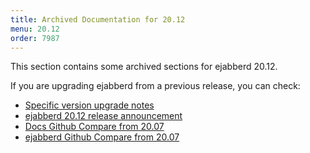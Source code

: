 ```yaml
---
title: Archived Documentation for 20.12
menu: 20.12
order: 7987
---
```


This section contains some archived sections for ejabberd 20.12.

If you are upgrading ejabberd from a previous release, you can check:

* [Specific version upgrade notes](/admin/upgrade/#specific-version-upgrade-notes)
* [ejabberd 20.12 release announcement](https://www.process-one.net/blog/ejabberd-20-12/)
* [Docs Github Compare from 20.07](https://github.com/processone/docs.ejabberd.im/compare/20.07...20.12)
* [ejabberd Github Compare from 20.07](https://github.com/processone/ejabberd/compare/20.07...20.12)

